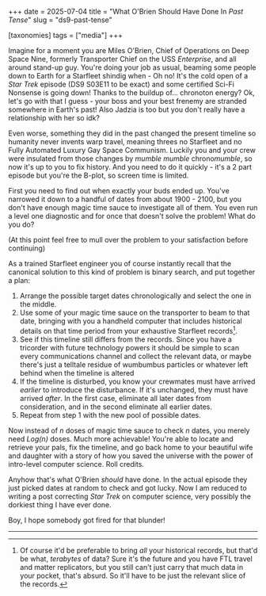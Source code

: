 +++
date = 2025-07-04
title =  "What O'Brien Should Have Done In *Past Tense*"
slug =  "ds9-past-tense"

[taxonomies]
tags = ["media"]
+++

Imagine for a moment you are Miles O'Brien, Chief of Operations on Deep Space Nine, formerly Transporter Chief on the USS *Enterprise*, and all around stand-up guy. You're doing your job as usual, beaming some people down to Earth for a Starfleet shindig when - Oh no! It's the cold open of a *Star Trek* episode (DS9 S03E11 to be exact)  and some certified Sci-Fi Nonsense is going down! Thanks to the buildup of... chronoton energy? Ok, let's go with that I guess - your boss and your best frenemy are stranded somewhere in Earth's past! Also Jadzia is too but you don't really have a relationship with her so idk? 

Even worse, something they did in the past changed the present timeline so humanity never invents warp travel, meaning threes no Starfleet and no Fully Automated Luxury Gay Space Communism.  Luckily you and your crew were insulated from those changes by *mumble mumble* chrono*mumble*, so now it's up to you to fix history. And you need to do it quickly - it's a 2 part episode but you're the B-plot, so screen time is limited. 

First you need to find out when exactly your buds ended up. You've narrowed it down to a handful of dates from about  1900 - 2100, but you don't have enough magic time sauce to investigate all of them.  You even run a level one diagnostic and for once that doesn't solve the problem! What do you do? 

(At this point feel free to mull over the problem to your satisfaction before continuing)


As a trained Starfleet engineer you of course instantly recall that the canonical solution to this kind of problem is binary search, and put together a plan:

1. Arrange the possible target dates chronologically and select the one in the middle.
2. Use some of your magic time sauce on the transporter to beam to that date, bringing with you a handheld computer that includes historical details on that time period from your exhaustive Starfleet records[^1].
3. See if this timeline still differs from the records. Since you have a tricorder with future technology powers it should be simple to scan every communications channel and collect the relevant data, or maybe there's just a telltale residue of wumbumbus particles or whatever left behind when the timeline is altered
4. If the timeline is disturbed, you know your crewmates must have arrived *earlier* to introduce the disturbance. If it's unchanged, they must have arrived *after*. In the first case, eliminate all later dates from consideration, and in the second eliminate all earlier dates.
5. Repeat from step 1 with the new pool of possible dates.

Now instead of *n* doses of magic time sauce to check *n* dates, you merely need *Log(n)* doses. Much more achievable! You're able to locate and retrieve your pals, fix the timeline, and go back home to your beautiful wife and daughter with a story of how you saved the universe with the power of intro-level computer science. Roll credits.


Anyhow that's what O'Brien *should* have done. In the actual episode they just picked dates at random to check and got lucky. Now I am reduced to writing a post correcting *Star Trek* on computer science, very possibly the dorkiest thing I have ever done.  

Boy, I hope somebody got fired for that blunder!

---

[^1]: Of course it'd be preferable to bring *all* your historical records, but that'd be what, *terabytes* of data? Sure it's the future and you have FTL travel and matter replicators, but you still can't just carry that much data in your pocket, that's absurd. So it'll have to be just the relevant slice of the records.


